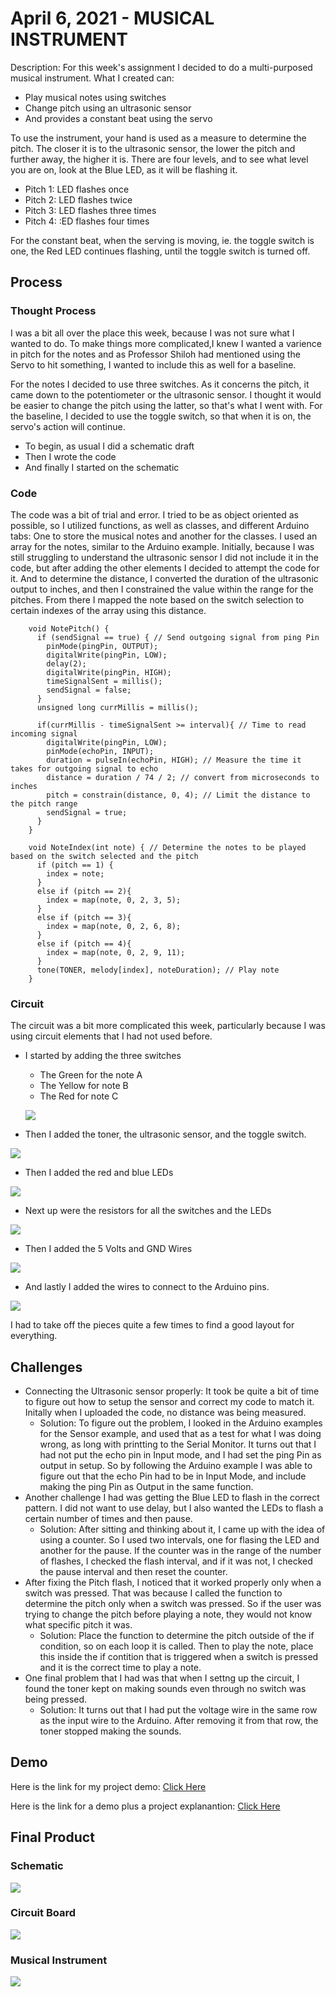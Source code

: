 # April 6, 2021 - MUSICAL INSTRUMENT

Description:
For this week's assignment I decided to do a multi-purposed musical instrument. What I created can:
 - Play musical notes using switches 
 - Change pitch using an ultrasonic sensor
 - And provides a constant beat using the servo

To use the instrument, your hand is used as a measure to determine the pitch. The closer it is to the ultrasonic sensor, the lower the pitch and further away, the higher it is. There are four levels, and to see what level you are on, look at the Blue LED, as it will be flashing it. 
 - Pitch 1: LED flashes once
 - Pitch 2: LED flashes twice
 - Pitch 3: LED flashes three times
 - Pitch 4: :ED flashes four times

For the constant beat, when the serving is moving, ie. the toggle switch is one, the Red LED continues flashing, until the toggle switch is turned off.
## Process

### Thought Process
I was a bit all over the place this week, because I was not sure what I wanted to do. To make things more complicated,I knew I wanted a varience in pitch for the 
notes and as Professor Shiloh had mentioned using the Servo to hit something, I wanted to include this as well for a baseline.

For the notes I decided to use three switches. As it concerns the pitch, it came down to the potentiometer or the ultrasonic sensor. I thought it would be easier
to change the pitch using the latter, so that's what I went with. For the baseline, I decided to use the toggle switch, so that when it is on, the servo's action
will continue. 

- To begin, as usual I did a schematic draft
- Then I wrote the code
- And finally I started on the schematic


### Code
The code was a bit of trial and error. I tried to be as object oriented as possible, so I utilized functions, as well as classes, and different Arduino tabs: One
to store the musical notes and another for the classes.
I used an array for the notes, similar to the Arduino example. Initially, because I was still struggling to understand the ultrasonic sensor I did not include it in the code, but after adding the other elements I decided to attempt the code for it. And to determine the distance, I converted the duration of the ultrasonic output to inches, and then I constrained the value within the range for the pitches. From there I mapped the note based on the switch selection to certain indexes of the array using this distance.

````
    void NotePitch() {
      if (sendSignal == true) { // Send outgoing signal from ping Pin
        pinMode(pingPin, OUTPUT);
        digitalWrite(pingPin, LOW);
        delay(2);
        digitalWrite(pingPin, HIGH);
        timeSignalSent = millis();
        sendSignal = false;
      }
      unsigned long currMillis = millis();

      if(currMillis - timeSignalSent >= interval){ // Time to read incoming signal
        digitalWrite(pingPin, LOW);
        pinMode(echoPin, INPUT);
        duration = pulseIn(echoPin, HIGH); // Measure the time it takes for outgoing signal to echo
        distance = duration / 74 / 2; // convert from microseconds to inches
        pitch = constrain(distance, 0, 4); // Limit the distance to the pitch range
        sendSignal = true;
      }
    }    
    
    void NoteIndex(int note) { // Determine the notes to be played based on the switch selected and the pitch 
      if (pitch == 1) {
        index = note;
      }
      else if (pitch == 2){
        index = map(note, 0, 2, 3, 5); 
      }
      else if (pitch == 3){
        index = map(note, 0, 2, 6, 8);
      }
      else if (pitch == 4){
        index = map(note, 0, 2, 9, 11);
      }
      tone(TONER, melody[index], noteDuration); // Play note
    }
````
### Circuit
The circuit was a bit more complicated this week, particularly because I was using circuit elements that I had not used before. 
 - I started by adding the three switches
    - The Green for the note A
    - The Yellow for note B
    - The Red for note C
   
   ![](images/switches.jpg)
   
- Then I added the toner, the ultrasonic sensor, and the toggle switch.

![](images/circuit1.jpg)

- Then I added the red and blue LEDs

![](images/circuit2.jpg)

- Next up were the resistors for all the switches and the LEDs

![](images/resistors.jpg)

- Then I added the 5 Volts and GND Wires

![](images/wires1.jpg)

- And lastly I added the wires to connect to the Arduino pins.

![](images/wires2.jpg)

I had to take off the pieces quite a few times to find a good layout for everything.


## Challenges
 - Connecting the Ultrasonic sensor properly: It took be quite a bit of time to figure out how to setup the sensor and correct my code to match it. Initally when
 I uploaded the code, no distance was being measured. 
    - Solution: To figure out the problem, I looked in the Arduino examples for the Sensor example, and used that as a test for what I was doing wrong, as long with printting to the Serial Monitor. It turns out that I had not put the echo pin in Input mode, and I had set the ping Pin as output in setup. So by following the Arduino example I was able to figure out that the echo Pin had to be in Input Mode, and include making the ping Pin as Output in the same function. 
 - Another challenge I had was getting the Blue LED to flash in the correct pattern. I did not want to use delay, but I also wanted the LEDs to flash a certain number of times and then pause.
    - Solution: After sitting and thinking about it, I came up with the idea of using a counter. So I used two intervals, one for flasing the LED and another for the pause. If the counter was in the range of the number of flashes, I checked the flash interval, and if it was not, I checked the pause interval and then reset the counter.
 - After fixing the Pitch flash, I noticed that it worked properly only when a switch was pressed. That was because I called the function to determine the pitch only when a switch was pressed. So if the user was trying to change the pitch before playing a note, they would not know what specific pitch it was. 
   - Solution: Place the function to determine the  pitch outside of the if condition, so on each loop it is called. Then to play the note, place this inside the if contition that is triggered when a switch is pressed and it is the correct time to play a note.
 - One final problem that I had was that when I settng up the circuit, I found the toner kept on making sounds even through no switch was being pressed.
   - Solution: It turns out that I had put the voltage wire in the same row as the input wire to the Arduino. After removing it from that row, the toner stopped making the sounds. 


## Demo
Here is the link for my project demo: [Click Here](https://youtu.be/F9fqU8s1q_M)

Here is the link for a demo plus a project explanantion: [Click Here](https://youtu.be/_XoXh3JN6Ng)

## Final Product

### Schematic
![](images/Schematic.jpg)

### Circuit Board
![](images/circuitboard.jpg)

### Musical Instrument
![](images/musicalInstrument.jpg)
